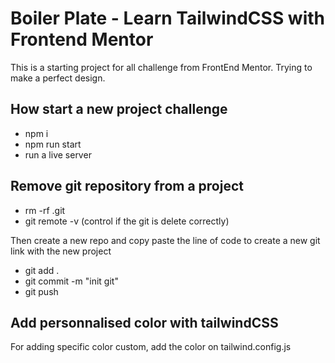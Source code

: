 # Boiler Plate - Learn TailwindCSS with Frontend Mentor

This is a starting project for all challenge from FrontEnd Mentor. Trying to make a perfect design. 

## How start a new project challenge

- npm i 
- npm run start
- run a live server

## Remove git repository from a project
- rm -rf .git
- git remote -v (control if the git is delete correctly)

Then create a new repo and copy paste the line of code to create a new git link with the new project

- git add . 
- git commit -m "init git"
- git push


## Add personnalised color with tailwindCSS

For adding specific color custom, add the color on tailwind.config.js
